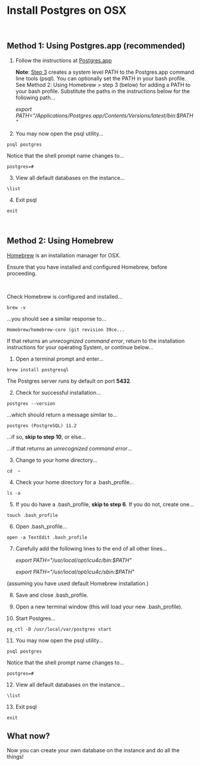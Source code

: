 # Install Postgres on OSX
<br>

## Method 1: Using Postgres.app (recommended)

1. Follow the instructions at [Postgres.app](https://postgresapp.com/)

    **Note**: [Step 3](https://postgresapp.com/) creates a system level PATH to the Postgres.app command line tools (psql). You can optionally set the PATH in your bash profile. See Method 2: Using Homebrew > step 3 (below) for adding a PATH to your bash profile. Substitute the paths in the instructions below for the following path...

    *export PATH="/Applications/Postgres.app/Contents/Versions/latest/bin:$PATH"*

2. You may now open the psql utility...

````
psql postgres
````

Notice that the shell prompt name changes to...

````
postgres=#
````

3. View all default databases on the instance...

````
\list
````

4. Exit psql

````
exit
````

<br>

## Method 2: Using Homebrew

[Homebrew](https://brew.sh/) is an installation manager for OSX.

Ensure that you have installed and configured Homebrew, before proceeding.

<br>

Check Homebrew is configured and installed...

````
brew -v
````

...you should see a similar response to...

````
Homebrew/homebrew-core (git revision 39ce...
````

If that returns an *unrecognized command error*, return to the installation instructions for your operating System, or continue below...

1. Open a terminal prompt and enter...

````
brew install postgresql
````

The Postgres server runs by default on port **5432**.


2. Check for successful installation... 

```
postgres --version
```
...which should return a message similar to...

````
postgres (PostgreSQL) 11.2
````

...if so, **skip to step 10**, or else...

...if that returns an *unrecognized command error*...

3. Change to your home directory...

````
cd  ~
````

4. Check your home directory for a .bash_profile...

````
ls -a
````

5. If you do have a .bash_profile, **skip to step 6**. If you do not, create one...

````
touch .bash_profile
````

6. Open .bash_profile...

````
open -a TextEdit .bash_profile
````

7. Carefully add the following lines to the end of all other lines...

    *export PATH="/usr/local/opt/icu4c/bin:$PATH"*

    *export PATH="/usr/local/opt/icu4c/sbin:$PATH"*

(assuming you have used default Homebrew installation.)

8. Save and close .bash_profile.

9. Open a new terminal window (this will load your new .bash_profile).

10. Start Postgres...

````
pg_ctl -D /usr/local/var/postgres start
````

11. You may now open the psql utility...

````
psql postgres
````

Notice that the shell prompt name changes to...

````
postgres=#
````

12. View all default databases on the instance...

````
\list
````

13. Exit psql

````
exit
````

## What now?

Now you can create your own database on the instance and do all the things!
